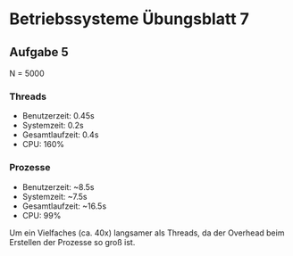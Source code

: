 # Betriebssysteme Übungsblatt 7

## Aufgabe 5

N = 5000

### Threads

- Benutzerzeit: 0.45s
- Systemzeit: 0.2s
- Gesamtlaufzeit: 0.4s
- CPU: 160%

### Prozesse

- Benutzerzeit: ~8.5s
- Systemzeit: ~7.5s
- Gesamtlaufzeit: ~16.5s
- CPU: 99%

Um ein Vielfaches (ca. 40x) langsamer als Threads, da der Overhead beim Erstellen der Prozesse so groß ist.

